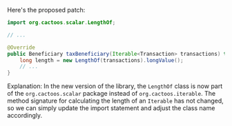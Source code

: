 Here's the proposed patch:
```java
import org.cactoos.scalar.LengthOf;

// ...

@Override
public Beneficiary taxBeneficiary(Iterable<Transaction> transactions) throws IOException {
    long length = new LengthOf(transactions).longValue();
    // ...
}
```
Explanation:
In the new version of the library, the `LengthOf` class is now part of the `org.cactoos.scalar` package instead of `org.cactoos.iterable`. The method signature for calculating the length of an `Iterable` has not changed, so we can simply update the import statement and adjust the class name accordingly.